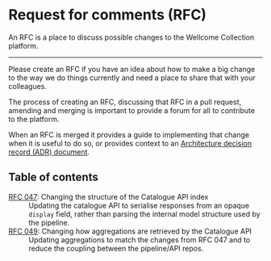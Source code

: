 # Request for comments (RFC)

An RFC is a place to discuss possible changes to the Wellcome Collection platform.

---

Please create an RFC if you have an idea about how to make a big change to the way we do things currently and need a place to share that with your colleagues.

The process of creating an RFC, discussing that RFC in a pull request, amending and merging is important to provide a forum for all to contribute to the platform.

When an RFC is merged it provides a guide to implementing that change when it is useful to do so, or provides context to an [Architecture decision record (ADR) document](../adr/README.md).

## Table of contents

<dl>
  <dt>
    <a href="./047-catalogue-api-index-structure.md">RFC 047</a>: Changing the structure of the Catalogue API index
  </dt>
  <dd>
    Updating the catalogue API to serialise responses from an opaque <code>display</code> field, rather than parsing the internal model structure used by the pipeline.
  </dd>

  <dt>
    <a href="./049-catalogue-api-aggregations-modelling">RFC 049</a>: Changing how aggregations are retrieved by the Catalogue API
  </dt>
  <dd>
    Updating aggregations to match the changes from RFC 047 and to reduce the coupling between the pipeline/API repos.
  </dd>
</dl>
